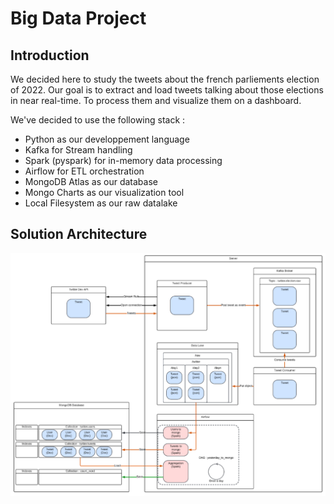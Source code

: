 # Big Data Project

## Introduction

We decided here to study the tweets about the french parliements election of 2022. Our goal is to
extract and load tweets talking about those elections in near real-time. To process them and visualize them
on a dashboard.


We've decided to use the following stack :
- Python as our developpement language
- Kafka for Stream handling
- Spark (pyspark) for in-memory data processing
- Airflow for ETL orchestration
- MongoDB Atlas as our database
- Mongo Charts as our visualization tool
- Local Filesystem as our raw datalake

## Solution Architecture

![Solution](solution.png)
